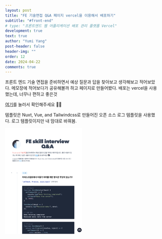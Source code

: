 ```yaml
---
layout: post
title: "FE 기술면접 Q&A 페이지 vercel을 이용해서 배포하기"
subtitle: "#front-end"
# type: "프론트엔드 웹 어플리케이션 배포 관리 플랫폼 Vercel"
development: true
text: true
author: "Yumi Yang"
post-header: false
header-img: ""
order: 12
date: 2024-04-22
comments: true
---
```


프론트 엔드 기술 면접을 준비하면서 예상 질문과 답을 찾아보고 생각해보고 적어보았다.
메모장에 적어보다가 공유해볼까 하고 페이지로 만들어봤다.
배포는 vercel을 사용했는데, 너무나 편하고 좋은것

[여기](https://logspot-eight-theta.vercel.app/)를 눌러서 확인해주세요 ✌🏻

템플릿은 Nuxt, Vue, and Tailwindcss로 만들어진 오픈 소스 로그 템플릿을 사용했다. 로그 템플릿이지만 내 맘대로 바꿔봄.

<img src='1.png' width='50%' />
<br/>
